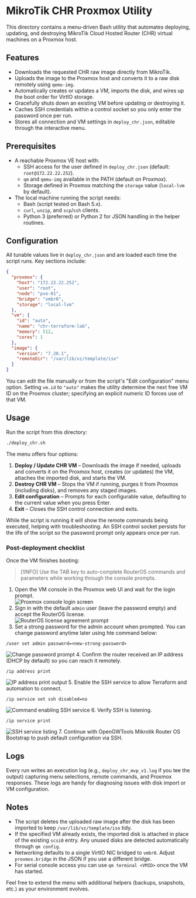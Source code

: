 # MikroTik CHR Proxmox Utility

This directory contains a menu-driven Bash utility that automates deploying, updating, and destroying MikroTik Cloud Hosted Router (CHR) virtual machines on a Proxmox host.

## Features

- Downloads the requested CHR raw image directly from MikroTik.
- Uploads the image to the Proxmox host and converts it to a raw disk remotely using `qemu-img`.
- Automatically creates or updates a VM, imports the disk, and wires up the boot order for VirtIO storage.
- Gracefully shuts down an existing VM before updating or destroying it.
- Caches SSH credentials within a control socket so you only enter the password once per run.
- Stores all connection and VM settings in `deploy_chr.json`, editable through the interactive menu.

## Prerequisites

- A reachable Proxmox VE host with:
  - SSH access for the user defined in `deploy_chr.json` (default: `root@172.22.22.252`).
  - `qm` and `qemu-img` available in the PATH (default on Proxmox).
  - Storage defined in Proxmox matching the `storage` value (`local-lvm` by default).
- The local machine running the script needs:
  - Bash (script tested on Bash 5.x).
  - `curl`, `unzip`, and `scp`/`ssh` clients.
  - Python 3 (preferred) or Python 2 for JSON handling in the helper routines.

## Configuration

All tunable values live in `deploy_chr.json` and are loaded each time the script runs. Key sections include:

```json
{
  "proxmox": {
    "host": "172.22.22.252",
    "user": "root",
    "node": "pve-01",
    "bridge": "vmbr0",
    "storage": "local-lvm"
  },
  "vm": {
    "id": "auto",
    "name": "chr-terraform-lab",
    "memory": 512,
    "cores": 1
  },
  "image": {
    "version": "7.20.1",
    "remoteDir": "/var/lib/vz/template/iso"
  }
}
```

You can edit the file manually or from the script's "Edit configuration" menu option. Setting `vm.id` to `"auto"` makes the utility determine the next free VM ID on the Proxmox cluster; specifying an explicit numeric ID forces use of that VM.

## Usage

Run the script from this directory:

```bash
./deploy_chr.sh
```

The menu offers four options:

1. **Deploy / Update CHR VM** – Downloads the image if needed, uploads and converts it on the Proxmox host, creates (or updates) the VM, attaches the imported disk, and starts the VM.
2. **Destroy CHR VM** – Stops the VM if running, purges it from Proxmox (including disks), and removes any staged images.
3. **Edit configuration** – Prompts for each configurable value, defaulting to the current value when you press Enter.
4. **Exit** – Closes the SSH control connection and exits.

While the script is running it will show the remote commands being executed, helping with troubleshooting. An SSH control socket persists for the life of the script so the password prompt only appears once per run.

### Post-deployment checklist

Once the VM finishes booting:

> [!INFO]
> Use the TAB key to auto-complete RouterOS commands and parameters while working through the console prompts.

1. Open the VM console in the Proxmox web UI and wait for the login prompt.  
  ![Proxmox console login screen](README.md.login.jpg)
2. Sign in with the default `admin` user (leave the password empty) and accept the RouterOS license.  
  ![RouterOS license agreement prompt](README.md.license.jpg)
3. Set a strong password for the admin account when prompted. You can change password anytime later using hte command below:  
  ```
  /user set admin password=<new-strong-password>
  ```  
  ![Change password prompt](README.md.changepassword.jpg)
4. Confirm the router received an IP address (DHCP by default) so you can reach it remotely.  
  ```
  /ip address print
  ```  
  ![IP address print output](README.md.ipaddressprint.jpg)
5. Enable the SSH service to allow Terraform and automation to connect.  
  ```
  /ip service set ssh disabled=no
  ```  
  ![Command enabling SSH service](README.md.ipservicesetssh.jpg)
6. Verify SSH is listening.  
  ```
  /ip service print
  ```  
  ![SSH service listing](README.md.ipserviceprint.jpg)
7. Continue with OpenGWTools Mikrotik Router OS Bootstrap to push default configuration via SSH.

## Logs

Every run writes an execution log (e.g., `deploy_chr_mvp_v1.log` if you tee the output) capturing menu selections, remote commands, and Proxmox responses. These logs are handy for diagnosing issues with disk import or VM configuration.

## Notes

- The script deletes the uploaded raw image after the disk has been imported to keep `/var/lib/vz/template/iso` tidy.
- If the specified VM already exists, the imported disk is attached in place of the existing `scsi0` entry. Any unused disks are detected automatically through `qm config`.
- Networking defaults to a single VirtIO NIC bridged to `vmbr0`. Adjust `proxmox.bridge` in the JSON if you use a different bridge.
- For serial console access you can use `qm terminal <VMID>` once the VM has started.

Feel free to extend the menu with additional helpers (backups, snapshots, etc.) as your environment evolves.
